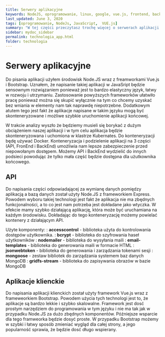 ```yaml
---
title: Serwery aplikacyjne
keywords: NodeJS, oprogramowanie, linux, google, vue.js, frontend, backend
last_updated: June 3, 2020
tags: [oprogramowanie, NodeJs, JavaScript,  VUE.js]
summary: "W tej części przeczytasz trochę więcej o serwerach aplikacji i technologiach użytych do pisania samej aplikacji."
sidebar: mydoc_sidebar
permalink: technologia_app.html
folder: technologia
---
```

# Serwery aplikacyjne

Do pisania aplikacji użyłem środowisk Node.JS wraz z freamworkami Vue.js i Bootstrap. Uznałem, że napisanie takiej aplikacji w JavaSript będzie sensownym rozwiązaniem ponieważ jest to bardzo elastyczny język, łatwy w rozwoju i utrzymaniu. Zastosowanie powyższych frameworków ułatwiło pracę ponieważ można się skupić wyłącznie na tym co chcemy uzyskać bez wniania w elementy nam tak naprawdę niepotrzebne. Dodatkowym atutem tego jest fakt że aplikacje napisane w takim języku mogą być skonteneryzowane i możliwe szybkie uruchomienie aplikacji końcowej.

W trakcie analizy wyszło że będziemy musieli się borykać z dużym obciążeniem naszej aplikacji i w tym celu aplikacja będzie skonteneryzowana i uchomiona w klastrze Kubernates. Do konteneryzacji będę używać Docker. Konteneryzacja i podzielenie aplikacji na 3 części (API, FronEnd i BackEnd) umożliwia nam lepsze zabezpieczenie przed niepowołanym dostępem. Możemy API i BackEnd wydzielić do innych podsieci powodując że tylko mała część będzie dostępna dla użutkownika końcowego.


## API

Do napisania części odpowiadającej za wymianę danych pomiędzy aplikacją a bazą danych został użyty Node.JS z frameworkiem Express. Powodem wyboru takiej technologi jest fakt że aplikacja nie ma zbędnych funkcjonalności, a to co jest nam potrzeba jest dokładane jako wtyczka. W efekcie mamy szybko działającą aplikację, która może być uruchamiana na każdym środowisku. Dokładając do tego konteneryzację możemy powielać kontenery z działającym API. 

Użyte komponenty:
: **accesscontrol** - biblioteka użyta do kontrolowania dostępów użytkownika.
: **bcrypt** - biblioteka do szyfrowania haseł użytkowników
: **nodemailer** - biblioteka do wysyłania maili
: **email-templates** - biblioteka do generowania maili w formacie HTML
: **jsonwebtoken** - biblioteka do generowania i zarządzania tokenami sesji
: **mongoose** - zestaw bibliotek do zarządzania systemem baz danych MongoDB
: **gridfs-stream** - biblioteka do zapisywania obrazów w bazie MongoDB

## Aplikacje klienckie

Do napisania aplikacji klienckich został użyty framework Vue.js wraz z frameweorkiem Bootstrap. Powodem użycia tych technologi jest to, że aplikacje są bardzo lekkie i szybko skalowalne. Framework jest dosć prostym narzędziem do programowania w tym języku i nie ma tak jak w przypadku Node.JS za dużo zbędnych komponentów. Późniejsze wsparcie dla tego framweorka będzie dosyć proste. W przypadku Bootstrap możemy w szybki i łatwy sposób zmieniać wygląd dla całej strony, a jego popularność sprawia, że będzie dosć długo wspierany.

